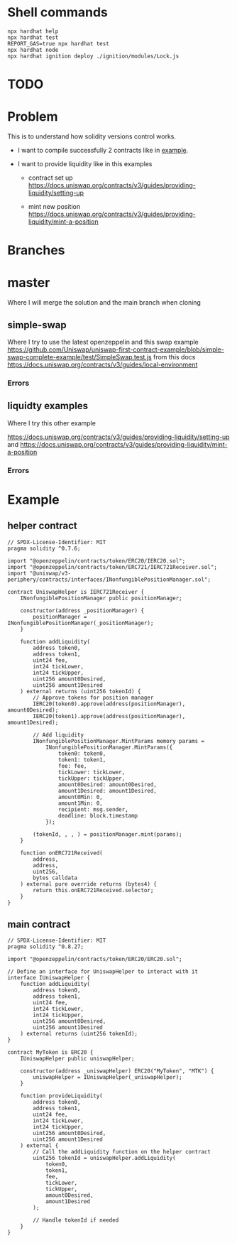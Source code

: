 # Shell commands

```shell
npx hardhat help
npx hardhat test
REPORT_GAS=true npx hardhat test
npx hardhat node
npx hardhat ignition deploy ./ignition/modules/Lock.js
```

# TODO

# Problem

This is to understand how solidity versions control works.

- I want to compile successfully 2 contracts like in [example](#example).

- I want to provide liquidity like in this examples

  - contract set up https://docs.uniswap.org/contracts/v3/guides/providing-liquidity/setting-up

  - mint new position https://docs.uniswap.org/contracts/v3/guides/providing-liquidity/mint-a-position

# Branches

# master

Where I will merge the solution and the main branch when cloning

## simple-swap

Where I try to use the latest openzeppelin and this swap example https://github.com/Uniswap/uniswap-first-contract-example/blob/simple-swap-complete-example/test/SimpleSwap.test.js from this docs https://docs.uniswap.org/contracts/v3/guides/local-environment

### Errors

## liquidty examples

Where I try this other example

https://docs.uniswap.org/contracts/v3/guides/providing-liquidity/setting-up and https://docs.uniswap.org/contracts/v3/guides/providing-liquidity/mint-a-position

### Errors

# Example

## helper contract

```solidity
// SPDX-License-Identifier: MIT
pragma solidity ^0.7.6;

import "@openzeppelin/contracts/token/ERC20/IERC20.sol";
import "@openzeppelin/contracts/token/ERC721/IERC721Receiver.sol";
import "@uniswap/v3-periphery/contracts/interfaces/INonfungiblePositionManager.sol";

contract UniswapHelper is IERC721Receiver {
    INonfungiblePositionManager public positionManager;

    constructor(address _positionManager) {
        positionManager = INonfungiblePositionManager(_positionManager);
    }

    function addLiquidity(
        address token0,
        address token1,
        uint24 fee,
        int24 tickLower,
        int24 tickUpper,
        uint256 amount0Desired,
        uint256 amount1Desired
    ) external returns (uint256 tokenId) {
        // Approve tokens for position manager
        IERC20(token0).approve(address(positionManager), amount0Desired);
        IERC20(token1).approve(address(positionManager), amount1Desired);

        // Add liquidity
        INonfungiblePositionManager.MintParams memory params =
            INonfungiblePositionManager.MintParams({
                token0: token0,
                token1: token1,
                fee: fee,
                tickLower: tickLower,
                tickUpper: tickUpper,
                amount0Desired: amount0Desired,
                amount1Desired: amount1Desired,
                amount0Min: 0,
                amount1Min: 0,
                recipient: msg.sender,
                deadline: block.timestamp
            });

        (tokenId, , , ) = positionManager.mint(params);
    }

    function onERC721Received(
        address,
        address,
        uint256,
        bytes calldata
    ) external pure override returns (bytes4) {
        return this.onERC721Received.selector;
    }
}
```

## main contract

```solidity
// SPDX-License-Identifier: MIT
pragma solidity ^0.8.27;

import "@openzeppelin/contracts/token/ERC20/ERC20.sol";

// Define an interface for UniswapHelper to interact with it
interface IUniswapHelper {
    function addLiquidity(
        address token0,
        address token1,
        uint24 fee,
        int24 tickLower,
        int24 tickUpper,
        uint256 amount0Desired,
        uint256 amount1Desired
    ) external returns (uint256 tokenId);
}

contract MyToken is ERC20 {
    IUniswapHelper public uniswapHelper;

    constructor(address _uniswapHelper) ERC20("MyToken", "MTK") {
        uniswapHelper = IUniswapHelper(_uniswapHelper);
    }

    function provideLiquidity(
        address token0,
        address token1,
        uint24 fee,
        int24 tickLower,
        int24 tickUpper,
        uint256 amount0Desired,
        uint256 amount1Desired
    ) external {
        // Call the addLiquidity function on the helper contract
        uint256 tokenId = uniswapHelper.addLiquidity(
            token0,
            token1,
            fee,
            tickLower,
            tickUpper,
            amount0Desired,
            amount1Desired
        );

        // Handle tokenId if needed
    }
}
```
